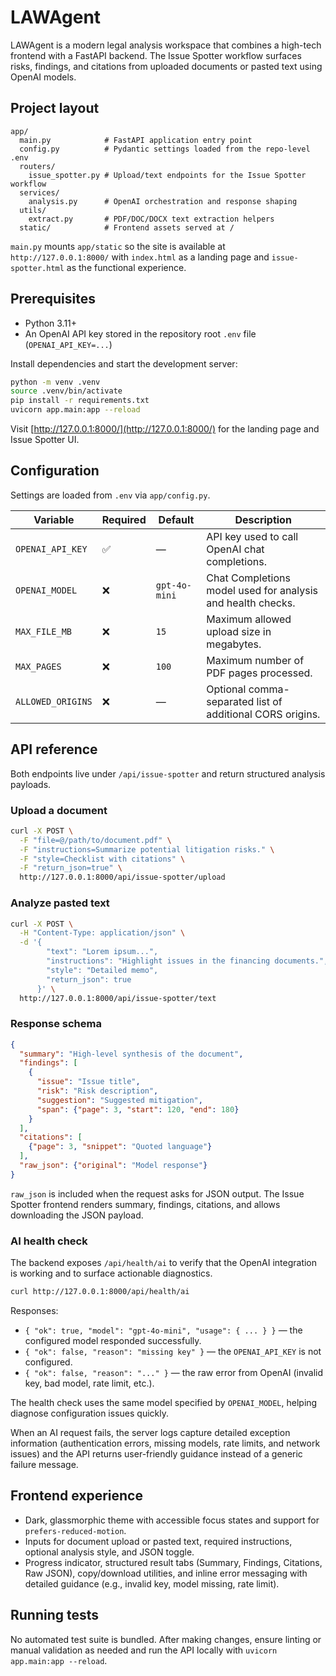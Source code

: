 # LAWAgent

LAWAgent is a modern legal analysis workspace that combines a high-tech frontend with a FastAPI backend. The Issue Spotter workflow surfaces risks, findings, and citations from uploaded documents or pasted text using OpenAI models.

## Project layout

```
app/
  main.py            # FastAPI application entry point
  config.py          # Pydantic settings loaded from the repo-level .env
  routers/
    issue_spotter.py # Upload/text endpoints for the Issue Spotter workflow
  services/
    analysis.py      # OpenAI orchestration and response shaping
  utils/
    extract.py       # PDF/DOC/DOCX text extraction helpers
  static/            # Frontend assets served at /
```

`main.py` mounts `app/static` so the site is available at `http://127.0.0.1:8000/` with `index.html` as a landing page and `issue-spotter.html` as the functional experience.

## Prerequisites

* Python 3.11+
* An OpenAI API key stored in the repository root `.env` file (`OPENAI_API_KEY=...`)

Install dependencies and start the development server:

```bash
python -m venv .venv
source .venv/bin/activate
pip install -r requirements.txt
uvicorn app.main:app --reload
```

Visit [http://127.0.0.1:8000/](http://127.0.0.1:8000/) for the landing page and Issue Spotter UI.

## Configuration

Settings are loaded from `.env` via `app/config.py`.

| Variable | Required | Default | Description |
|----------|----------|---------|-------------|
| `OPENAI_API_KEY` | ✅ | — | API key used to call OpenAI chat completions. |
| `OPENAI_MODEL` | ❌ | `gpt-4o-mini` | Chat Completions model used for analysis and health checks. |
| `MAX_FILE_MB` | ❌ | `15` | Maximum allowed upload size in megabytes. |
| `MAX_PAGES` | ❌ | `100` | Maximum number of PDF pages processed. |
| `ALLOWED_ORIGINS` | ❌ | — | Optional comma-separated list of additional CORS origins. |

## API reference

Both endpoints live under `/api/issue-spotter` and return structured analysis payloads.

### Upload a document

```bash
curl -X POST \
  -F "file=@/path/to/document.pdf" \
  -F "instructions=Summarize potential litigation risks." \
  -F "style=Checklist with citations" \
  -F "return_json=true" \
  http://127.0.0.1:8000/api/issue-spotter/upload
```

### Analyze pasted text

```bash
curl -X POST \
  -H "Content-Type: application/json" \
  -d '{
        "text": "Lorem ipsum...",
        "instructions": "Highlight issues in the financing documents.",
        "style": "Detailed memo",
        "return_json": true
      }' \
  http://127.0.0.1:8000/api/issue-spotter/text
```

### Response schema

```json
{
  "summary": "High-level synthesis of the document",
  "findings": [
    {
      "issue": "Issue title",
      "risk": "Risk description",
      "suggestion": "Suggested mitigation",
      "span": {"page": 3, "start": 120, "end": 180}
    }
  ],
  "citations": [
    {"page": 3, "snippet": "Quoted language"}
  ],
  "raw_json": {"original": "Model response"}
}
```

`raw_json` is included when the request asks for JSON output. The Issue Spotter frontend renders summary, findings, citations, and allows downloading the JSON payload.

### AI health check

The backend exposes `/api/health/ai` to verify that the OpenAI integration is working and to surface actionable diagnostics.

```bash
curl http://127.0.0.1:8000/api/health/ai
```

Responses:

* `{ "ok": true, "model": "gpt-4o-mini", "usage": { ... } }` — the configured model responded successfully.
* `{ "ok": false, "reason": "missing key" }` — the `OPENAI_API_KEY` is not configured.
* `{ "ok": false, "reason": "..." }` — the raw error from OpenAI (invalid key, bad model, rate limit, etc.).

The health check uses the same model specified by `OPENAI_MODEL`, helping diagnose configuration issues quickly.

When an AI request fails, the server logs capture detailed exception information (authentication errors, missing models, rate limits, and network issues) and the API returns user-friendly guidance instead of a generic failure message.

## Frontend experience

* Dark, glassmorphic theme with accessible focus states and support for `prefers-reduced-motion`.
* Inputs for document upload or pasted text, required instructions, optional analysis style, and JSON toggle.
* Progress indicator, structured result tabs (Summary, Findings, Citations, Raw JSON), copy/download utilities, and inline error messaging with detailed guidance (e.g., invalid key, model missing, rate limit).

## Running tests

No automated test suite is bundled. After making changes, ensure linting or manual validation as needed and run the API locally with `uvicorn app.main:app --reload`.
